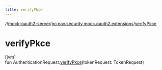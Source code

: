 ```yaml
---
title: verifyPkce
---
```

//[mock-oauth2-server](../../index.html)/[no.nav.security.mock.oauth2.extensions](index.html)/[verifyPkce](verify-pkce.html)



# verifyPkce



[jvm]\
fun AuthenticationRequest.[verifyPkce](verify-pkce.html)(tokenRequest: TokenRequest)




